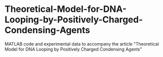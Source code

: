 # Theoretical-Model-for-DNA-Looping-by-Positively-Charged-Condensing-Agents
MATLAB code and experimental data to accompany the article "Theoretical Model for DNA Looping by Positively Charged Condensing Agents"
